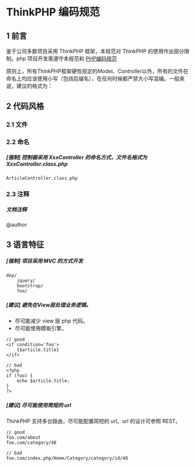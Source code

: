 # ThinkPHP 编码规范

## 1 前言

鉴于公司多数项目采用 ThinkPHP 框架，本规范对 ThinkPHP 的使用作出部分限制。php 项目开发需遵守本规范和 [PHP编码规范](php.md)


原则上，所有ThinkPHP框架硬性规定的Model、Controller以外，所有的文件在命名上均应该使用小写（包括后缀名），在任何时候都严禁大小写混编。一般来说，建议的格式为：

## 2 代码风格

### 2.1 文件


### 2.2 命名

##### [强制] 控制器采用 XxxController 的命名方式，文件名格式为 XxxController.class.php

```
ArticleController.class.php
```

### 2.3 注释

##### 文档注释


@author

## 3 语言特征


##### [强制] 项目采用 MVC 的方式开发

```
dep/
	jquery/
	bootstrap/
	foo/
```

##### [建议] 避免在View层处理业务逻辑。

* 尽可能减少 view 层 php 代码。
* 尽可能使用模板引擎。

```
// good
<if condition='foo'>
    {$article.title}								
</if>

// bad
<?php
if (foo) {
    echo $article.title;
}
?>
```

##### [建议] 尽可能使用简短的 url

ThinkPHP 支持多台路由，尽可能配置简短的 url。url 的设计可参照 REST。

```
// good
foo.com/about
foo.com/category/48

// bad
foo.com/index.php/Home/Category/category/id/48
```
